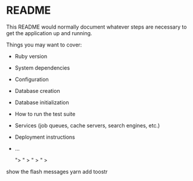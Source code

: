 # README

This README would normally document whatever steps are necessary to get the
application up and running.

Things you may want to cover:

* Ruby version

* System dependencies

* Configuration

* Database creation

* Database initialization

* How to run the test suite

* Services (job queues, cache servers, search engines, etc.)

* Deployment instructions

* ...



  <link rel="apple-touch-icon" size="180x180" href="<%= assest_url "apple-touch-icon.png" %>">
  <link rel="icon" type="image/png" size="32x32" href="<%= assest_url "favicon-32x32.png"%>" >
  <link rel="icon" type="image/png" size="16x16" href="<%= assest_url "favicon-16x16.png"%>" >
  <link rel="manifest" href="<%= assest_url "site.webmanifest"%>" >

show the flash messages
  yarn add toostr
